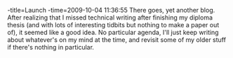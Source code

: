 -title=Launch
-time=2009-10-04 11:36:55
There goes, yet another blog. After realizing that I missed technical writing after finishing my diploma thesis \(and with lots of interesting tidbits but nothing to make a paper out of\), it seemed like a good idea. No particular agenda, I'll just keep writing about whatever's on my mind at the time, and revisit some of my older stuff if there's nothing in particular.